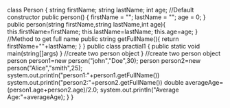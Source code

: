 class Person
{
    string firstName;
    string lastName;
    int age;
//Default constructor
  public person()
{
    firstName = "";
    lastName = "";
    age = 0;
}
public person(string firstName,string lastName,int age){
  this.firstName=firstName;
  this.lastName=lastName;
  this.age=age;
}
//Method to get full name
public string getFullName(){
  return firstName+""+lastName;
}
}
public class practial1
{
  public static void main(string[]args)
}
//create two person object
}
//create two person object
person person1=new person("john","Doe",30);
person person2=new person("Alice","smith",25);
system.out.println("person1:"+person1.getFullName())
system.out.println("person2:"+person2.getFullName())
double averageAge=(person1.age+person2.age)/2.0;
system.out.println("Average Age:"+averageAge);
}
}
  